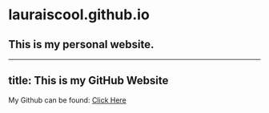 # lauraiscool.github.io
## This is my personal website.

---
title: This is my GitHub Website
---

My Github can be found: 
<a href="https://github.com/LauraIsCool">Click Here</a>
